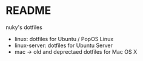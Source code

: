 # README

nuky's dotfiles

- linux: dotfiles for Ubuntu / PopOS Linux
- linux-server: dotfiles for Ubuntu Server
- mac -> old and deprectaed dotfiles for Mac OS X
